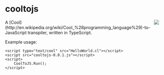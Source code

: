 # cooltojs
<img align="right" src="http://nathanfriend.io/cooltojs/img/coolToJsLogo-with-margin.png">
A [Cool](http://en.wikipedia.org/wiki/Cool_%28programming_language%29)-to-JavaScript transpiler, written in TypeScript.

Example usage:

    <script type="text/cool" src="HelloWorld.cl"></script>
    <script src="cooltojs-0.0.1.js"></script>
    <script>
        CoolToJS.Run();
    </script>


